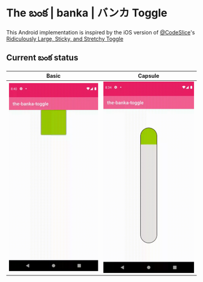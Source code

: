 # The బంక | banka | バンカ Toggle

This Android implementation is inspired by the iOS version of [@CodeSlice](https://twitter.com/CodeSlice)'s [Ridiculously Large, Sticky, and Stretchy Toggle](https://twitter.com/CodeSlice/status/1337108594718859271)

## Current బంక status

| Basic | Capsule |
| -- | -- |
| <img alt="Uff the latest bouncy banka" src="assets/uff_bouncy_latest.gif" width="300"/> | <img alt="Capsule banks example" src="assets/capsule_example.gif" width="300"/> |
